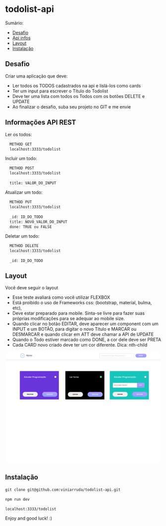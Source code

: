 # todolist-api

Sumário:

- [Desafio](#desafio)
- [Api infos](#api-infos)
- [Layout](#layout)
- [lnstalação](#instalacao)


## [](#desafio)Desafio

Criar uma aplicação que deve:
- Ler todos os TODOS cadastrados na api e lislá-los como cards
- Ter um input para escrever o Título do Todolist
- Deve ter uma lista com todos os Todos com os botões DELETE e UPDATE
- Ao finalizar o desafio, suba seu projeto no GIT e me envie


## [](#api-infos)Informações API REST


Ler os todos:

```
  METHOD GET
  localhost:3333/todolist
```

Incluir um todo:

```
  METHOD POST
  localhost:3333/todolist
  
  title: VALOR_DO_INPUT
```

Atualizar um todo:

```
  METHOD PUT
  localhost:3333/todolist
  
  _id: ID_DO_TODO
  title: NOVO_VALOR_DO_INPUT
  done: TRUE ou FALSE
```

Deletar um todo:


```
  METHOD DELETE
  localhost:3333/todolist
  
  _id: ID_DO_TODO
```


## [](#layout)Layout

Você deve seguir o layout 

- Esse teste avaliará como você utilizar FLEXBOX
- Está proibido o uso de Frameworks css: (bootstrap, material, bulma, etc),
- Deve estar preparado para mobile. Sinta-se livre para fazer suas próprias modificações para se adequar ao mobile size.
- Quando clicar no botão EDITAR, deve aparecer um component com um INPUT e um BOTÃO, para digitar o novo Título e MARCAR ou DESMARCAR e quando clicar em ATT deve chamar a API de UPDATE
- Quando o Todo estiver marcado como DONE, a cor dele deve ser PRETA
- Cada CARD novo criado deve ter um cor diferente. Dica: nth-child


![Image of Layout](https://github.com/viniarruda/todolist-api/blob/master/src/assets/todolist.png)



## [](#instalacao)Instalação

```git clone git@github.com:viniarruda/todolist-api.git```

```npm run dev```

```localhost:3333/todolist```



Enjoy and good luck! :)
